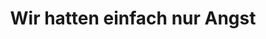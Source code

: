 ---
title: "Wir hatten einfach nur Angst"
decription: ""
layout: project
categories: klimawandel
permalink: /showroom/wir-hatten-einfach-nur-angst
image: wir-hatten-einfach-nur-angst.png
imageAlternativeText: ""
lang: de
url: https://www.youtube.com/watch?v=zIOKKNUnsLw
---